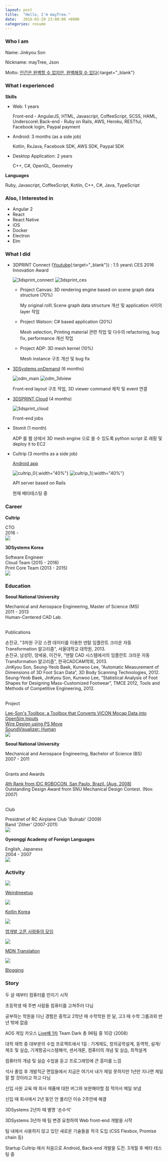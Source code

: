 ```yaml
---
layout: post
title:  "Hello, I'm mayTree."
date:   2016-03-29 23:00:00 +0900
categories: resume
---
```


### **Who I am**

Name: Jinkyou Son

Nickname: mayTree, Json

Motto: [인간은 완벽할 수 없지만, 완벽해질 수 있다](http://json.postype.com/post/119354/){:target="_blank"}


### **What I experienced**

**Skills**

- Web: 1 years

  Front-end - AngularJS, HTML, Javascript, CoffeeScript, SCSS, HAML, Underscore\\
  Back-end - Ruby on Rails, AWS, Heroku, RESTful, Facebook login, Paypal payment

- Android: 3 months (as a side job)
  
  Kotlin, RxJava, Facebook SDK, AWS SDK, Paypal SDK

- Desktop Application: 2 years

  C++, C#, OpenGL, Geometry

**Languages**

Ruby, Javascript, CoffeeScript, Kotlin, C++, C#, Java, TypeScript


### **Also, I Interested in**

- Angular 2
- React
- React Native
- iOS
- Docker
- Electron
- Elm


### **What I did**

- 3DPRINT Connect ([Youtube](https://youtu.be/0qFXxqwhWpw){:target="_blank"}) : 1.5 years\\
  CES 2016 Innovation Award
  
  ![3dsprint_connect](/images/3dsprint_connect.png)
  ![3dsprint_ces](/images/3dsprint_ces.jpeg)

  - Project Canvas: 3D rendering engine based on scene graph data structure (70%)

    My original roll\\
    Scene graph data structure 개선 및 application 사이의 layer 작업

  - Project Watson: C# based application (20%)

    Mesh selection, Printing material 관련 작업 및 다수의 refactoring, bug fix, performance 개선 작업

  - Project ADP: 3D mesh kernel (10%)

    Mesh instance 구조 개선 및 bug fix

- [3DSystems onDemand](http://qpe-staging.herokuapp.com/home) (6 months)

  ![odm_main](/images/odm_main.png)
  ![odm_3dview](/images/odm_3dview.png)

  Front-end layout 구조 작업, 3D viewer command 제작 및 event 연결

- [3DSPRINT Cloud](http://www.3dsprint.com/) (4 months)

  ![3dsprint_cloud](/images/3dsprint_cloud.png)

  Front-end jobs

- Stomit (1 month)

  ADP 를 웹 상에서 3D mesh engine 으로 쓸 수 있도록 python script 로 래핑 및 deploy it to EC2

- Cultrip (3 months as a side job)

  [Android app](https://play.google.com/apps/testing/kr.co.cultrip.www.cultrip)

  ![cultrip_0](/images/cultrip_0.png){:width="40%"}
  ![cultrip_1](/images/cultrip_1.png){:width="40%"}

  API server based on Rails

  현재 베타테스팅 중


### **Career**

<div class="career">
  <div class="board-flex-container">
    <div class="board-flex-content">
      <p><b>Cultrip</b></p>
      <div class="content-detail">CTO</div>
      <span>2016 -</span>
    </div>
    <div class="board-flex-image">
      <img src="/images/cultrip_logo.png"/>
    </div>
  </div>
  <div class="board-flex-container">
    <div class="board-flex-content">
      <p><b>3DSystems Korea</b></p>
      <div class="content-detail">Software Engineer</div>
      <span>Cloud Team (2015 - 2016)</span>
      <br/>
      <span>Print Core Team (2013 - 2015)</span>
    </div>
    <div class="board-flex-image">
      <img src="/images/3dsystems.jpg"/>
    </div>
  </div>
</div>

### **Education**

<div class="education">
  <div class="board-flex-container">
    <div class="board-flex-content">
      <p><b>Seoul National University</b></p>
      <div>Mechanical and Aerospace Engineering, Master of Science (MS)</div>
      <div>2011 - 2013</div>
      <div>Human-Centered CAD Lab.</div>
      <br/>
      <p>Publications</p>
      <div class="content-detail">손진규, "3차원 구강 스캔 데이터를 이용한 덴탈 임플란트 크라운 자동 Transformation 알고리즘", 서울대학교 대학원, 2013.</div>
      <div class="content-detail">손진규, 남성민, 양세웅, 이건우, “덴탈 CAD 시스템에서의 임플란트 크라운 자동 Transformation 알고리즘”, 한국CADCAM학회, 2013.</div>
      <div class="content-detail">JinKyou Son, Seung-Yeob Baek, Kunwoo Lee, “Automatic Measurement of Dimensions of 3D Foot Scan Data”, 3D Body Scanning Technologies, 2012.</div>
      <div class="content-detail">Seung-Yeob Baek, JinKyou Son, Kunwoo Lee, “Statistical Analysis of Foot Shapes for Designing Mass-Customized Footwear”, TMCE 2012, Tools and Methods of Competitive Engineering, 2012.</div>
      <br/>
      <p>Project</p>
      <div class="content-detail"><a href="https://simtk.org/home/lee-son/" target="_blank">Lee-Son's Toolbox: a Toolbox that Converts VICON Mocap Data into OpenSim Inputs</a></div>
      <div class="content-detail"><a href="https://vimeo.com/60218463" target="_blank">Wire Design using PS Move</a></div>
      <div class="content-detail"><a href="https://vimeo.com/22432532" target="_blank">SoundVisualizer: Human</a></div>
    </div>
    <div class="board-flex-image">
      <img src="http://www.snu.ac.kr/images/common/img/img01_mark_ab0102.gif"/>
    </div>
  </div>

  <div class="board-flex-container">
    <div class="board-flex-content">
      <p><b>Seoul National University</b></p>
      <div>Mechanical and Aerospace Engineering, Bachelor of Science (BS)</div>
      <div>2007 - 2011</div>
      <br/>
      <p>Grants and Awards</p>
      <div class="content-detail"><a href="http://www.idc-robocon.org/idc2008/e/" target="_blank">4th Rank from IDC ROBOCON, San Paulo, Brazil. (Aug. 2008)</a></div>
      <div class="content-detail">Outstanding Design Award from SNU Mechanical Design Contest. (Nov. 2007)</div>
      <br/>
      <p>Club</p>
      <div class="content-detail">Presidnet of RC Airplane Club 'Bulnabi' (2009)</div>
      <div class="content-detail">Band 'Zither' (2007-2011)</div>
    </div>
    <div class="board-flex-image">
      <img src="http://www.snu.ac.kr/images/common/img/img01_mark_ab0102.gif"/>
    </div>
  </div>

  <div class="board-flex-container">
    <div class="board-flex-content">
      <p><b>Gyeonggi Academy of Foreign Languages</b></p>
      <div>English, Japaness</div>
      <div>2004 - 2007</div>
    </div>
    <div class="board-flex-image">
      <img src="/images/gafl.png"/>
    </div>
  </div>
</div>

### **Activity**

<div class="activity">
  <div class="card-flex-container">
    <div class="card-flex-item">
      <a href="http://blog.weirdx.io/" target="_blank">
        <img src="/images/weirdmeetup_logo.png" />
        <p>Weirdmeetup</p>
      </a>
    </div>
    <div class="card-flex-item">
      <a href="http://kotlin.kr/" target="_blank">
        <img src="/images/kotlinkorea_logo.png" />
        <p>Kotlin Korea</p>
      </a>
    </div>
    <div class="card-flex-item">
      <a href="https://www.facebook.com/groups/1581001912175827/" target="_blank">
        <img src="/images/appdev_logo.png" />
        <p>앱개발 고픈 사람들의 모임</p>
      </a>
    </div>
    <div class="card-flex-item">
      <a href="https://developer.mozilla.org/ko/profiles/maytree" target="_blank">
        <img src="https://mdn.mozillademos.org/files/6457/mdn_logo_only_color.png" />
        <p>MDN Translation</p>
      </a>
    </div>
    <div class="card-flex-item">
      <a href="http://json.postype.com/" target="_blank">
        <img src="/images/maytree.png">
        <p>Blogging</p>
      </a>
    </div>
  </div>
</div>


### **Story**


두 살 때부터 컴퓨터를 만지기 시작

초등학생 때 주변 사람들 컴퓨터를 고쳐주러 다님

공부하는 학원을 다닌 경험은 중학교 2학년 때 수학학원 한 달, 고3 때 수학 그룹과외 반년 밖에 없음

AOS 게임 카오스 [Live배 1차](http://cafe.daum.net/ChaosLive) Team Dark 총 96팀 중 10강 (2008)

대학 재학 중 대부분의 수업 프로젝트에서 1등
: 기계제도, 창의공학설계, 동역학, 설계/제조 및 실습, 기계항공시스템해석, 센서개론, 컴퓨터의 개념 및 실습, 최적설계

컴퓨터의 개념 및 실습 수업을 듣고 프로그래밍에 큰 흥미를 느낌

석사 졸업 후 개발직군 면접들에서 지금은 여기서 내가 제일 못하지만 1년만 지나면 제일 잘 할 것이라고 하고 다님

신입 사원 교육 때 회사 제품에 대한 버그와 보완해야할 점 적어서 메일 보냄

신입 때 회사에서 2년 동안 안 풀리던 이슈 2주안에 해결

3DSystems 2년차 때 별명 '손수석'

3DSystems 3년차 때 팀 변경 요청하여 Web front-end 개발을 시작

팀 내에서 사용하지 않고 있던 새로운 기술들을 적극 도입 (CSS Flexbox, Promise chain 등)

Startup Cultrip 에서 처음으로 Android, Back-end 개발을 도전. 3개월 후 베타 테스팅 중